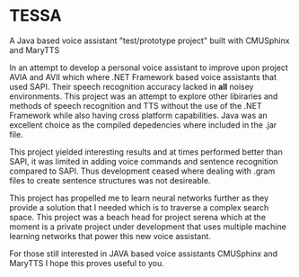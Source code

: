 # TESSA
 A Java based voice assistant "test/prototype project" built with CMUSphinx and MaryTTS
 
 In an attempt to develop a personal voice assistant to improve upon project AVIA and AVII which where .NET Framework based voice assistants that used SAPI. Their speech recognition accuracy lacked in **all** noisey environments. This project was an attempt to explore other libiraries and methods of speech recognition and TTS without the use of the .NET Framework while also having cross platform capabilities. Java was an excellent choice as the compiled depedencies where included in the .jar file.

This project yielded interesting results and at times performed better than SAPI, it was limited in adding voice commands and sentence recognition compared to SAPI. Thus development ceased where dealing with .gram files to create sentence structures was not desireable.

This project has propelled me to learn neural networks further as they provide a solution that I needed which is to traverse a complex search space. This project was a beach head for project serena which at the moment is a private project under development that uses multiple machine learning networks that power this new voice assistant.

For those still interested in JAVA based voice assistants CMUSphinx and MaryTTS I hope this proves useful to you.

